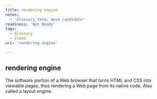 ```yaml
---
title: rendering engine
notes:
  - 'Glossary term; move candidate'
readiness: 'Not Ready'
tags:
  - Glossary
  - Items
uri: 'rendering engine'

---
```

## <span>rendering engine</span>

The software portion of a Web browser that turns HTML and CSS into viewable pages, thus rendering a Web page from its native code. Also called a layout engine.

